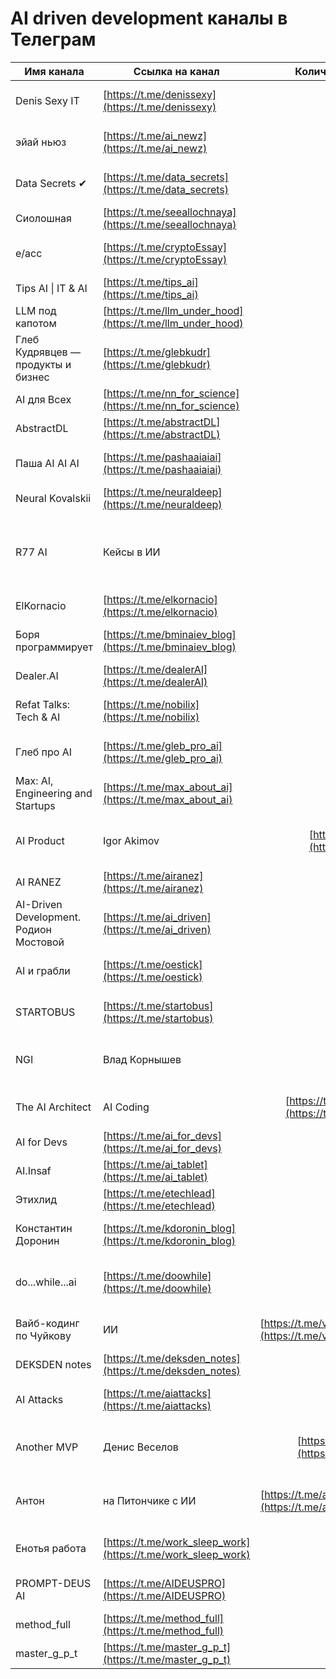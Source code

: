 # AI driven development каналы в Телеграм 

| Имя канала                             | Ссылка на канал                                              |                                               Количество подписчиков | Описание канала                                       |                                                    |
| -------------------------------------- | ------------------------------------------------------------ | -------------------------------------------------------------------: | ----------------------------------------------------- | -------------------------------------------------- |
| Denis Sexy IT                          | [https://t.me/denissexy](https://t.me/denissexy)             |                                                              114 098 | Личный блог Дениса Ширяева про технологии.            |                                                    |
| эйай ньюз                              | [https://t.me/ai_newz](https://t.me/ai_newz)                 |                                                               81 812 | Новости из мира AI с авторским мнением (ex-Meta).     |                                                    |
| Data Secrets ✔                         | [https://t.me/data_secrets](https://t.me/data_secrets)       |                                                               77 255 | Канал «Главный по машинному обучению».                |                                                    |
| Сиолошная                              | [https://t.me/seeallochnaya](https://t.me/seeallochnaya)     |                                                               66 944 | Новости и мысли о NLP, VR и космосе.                  |                                                    |
| e/acc                                  | [https://t.me/cryptoEssay](https://t.me/cryptoEssay)         |                                                               56 958 | Про будущее: AI, web3, технологии и общество.         |                                                    |
| Tips AI \| IT & AI                     |                         [https://t.me/tips_ai](https://t.me/tips_ai) | 21 596                                                | Сервисы и технологии IT/AI; автор @igortru.        |
| LLM под капотом                        | [https://t.me/llm_under_hood](https://t.me/llm_under_hood)   |                                                               19 660 | Разработка продуктов на базе LLM/ChatGPT.             |                                                    |
| Глеб Кудрявцев — продукты и бизнес     | [https://t.me/glebkudr](https://t.me/glebkudr)               |                                                               16 760 | Предпринимательство и продукты; ссылки на блог по AI. |                                                    |
| AI для Всех                            | [https://t.me/nn_for_science](https://t.me/nn_for_science)   |                                                               14 555 | Про ИИ простыми словами.                              |                                                    |
| AbstractDL                             | [https://t.me/abstractDL](https://t.me/abstractDL)           |                                                               11 591 | Коротко про классные штуки в CV, NLP и AI.            |                                                    |
| Паша AI AI AI                          | [https://t.me/pashaaiaiai](https://t.me/pashaaiaiai)         |                                                                9 478 | Технологии в бизнесе; автор — Павел Воронин.          |                                                    |
| Neural Kovalskii                       | [https://t.me/neuraldeep](https://t.me/neuraldeep)           |                                                                8 535 | Head of AI; проекты B2C/B2B RAG и др.                 |                                                    |
| R77 AI                                 | Кейсы в ИИ                                                   |                           [https://t.me/r77_ai](https://t.me/r77_ai) | 5 772                                                 | Реальные кейсы внедрения ИИ (от выпускников МФТИ). |
| ElKornacio                             | [https://t.me/elkornacio](https://t.me/elkornacio)           |                                                                6 063 | Авторский канал про технологии и бизнес.              |                                                    |
| Боря программирует                     | [https://t.me/bminaiev_blog](https://t.me/bminaiev_blog)     |                                                                6 640 | Истории про соревнования, Rust и т.п.                 |                                                    |
| Dealer.AI                              | [https://t.me/dealerAI](https://t.me/dealerAI)               |                                                               10 141 | Канал о мире AI: ML, DL, NLP/NLU, RL и др.            |                                                    |
| Refat Talks: Tech & AI                 | [https://t.me/nobilix](https://t.me/nobilix)                 |                                                                3 496 | Заметки про технологии, GenAI и стартапы.             |                                                    |
| Глеб про AI                            | [https://t.me/gleb_pro_ai](https://t.me/gleb_pro_ai)         |                                                                3 335 | Тулы для кодинга, агенты; связан с @glebkudr.         |                                                    |
| Max: AI, Engineering and Startups      | [https://t.me/max_about_ai](https://t.me/max_about_ai)       |                                                                3 031 | Авторский канал про ИИ, разработку и стартапы.        |                                                    |
| AI Product                             | Igor Akimov                                                  |                   [https://t.me/ai_product](https://t.me/ai_product) | 2 993                                                 | Про продуктовый менеджмент и AI.                   |
| AI RANEZ                               | [https://t.me/airanez](https://t.me/airanez)                 |                                                                3 901 | Канал об AI; ссылки на YouTube и чат.                 |                                                    |
| AI-Driven Development. Родион Мостовой | [https://t.me/ai_driven](https://t.me/ai_driven)             |                                                                2 076 | AI в разработке, продукты с LLM, иногда .NET.         |                                                    |
| AI и грабли                            | [https://t.me/oestick](https://t.me/oestick)                 |                                                                2 184 | Внедрение AI в бизнес, кейсы и «грабли».              |                                                    |
| STARTOBUS                              | [https://t.me/startobus](https://t.me/startobus)             |                                                                2 060 | Запуск идей с AI: гайды, инструменты, кейсы.          |                                                    |
| NGI                                    | Влад Корнышев                                                |                           [https://t.me/NGI_ru](https://t.me/NGI_ru) | 2 023                                                 | AI и Product Management; автор @vladkor97.         |
| The AI Architect                       | AI Coding                                                    |       [https://t.me/the_ai_architect](https://t.me/the_ai_architect) | 1 625                                                 | Практики AI‑coding без «магии».                    |
| AI for Devs                            | [https://t.me/ai_for_devs](https://t.me/ai_for_devs)         |                                                                1 250 | Инструменты и кейсы для разработчиков.                |                                                    |
| AI.Insaf                               | [https://t.me/ai_tablet](https://t.me/ai_tablet)             |                                                                1 122 | Личный канал Инсафа Ашрапова (Lead DS).               |                                                    |
| Этихлид                                | [https://t.me/etechlead](https://t.me/etechlead)             |                                                                2 706 | Мысли об AI, IT и спорте; техлид.                     |                                                    |
| Константин Доронин                     | [https://t.me/kdoronin_blog](https://t.me/kdoronin_blog)     |                                                                  917 | Личный блог Константина Доронина.                     |                                                    |
| do...while...ai                        | [https://t.me/doowhile](https://t.me/doowhile)               |                                                                  793 | Заметки «ненастоящего программиста» про ИИ.           |                                                    |
| Вайб-кодинг по Чуйкову                 | ИИ                                                           | [https://t.me/vibe_coding_channel](https://t.me/vibe_coding_channel) | 667                                                   | ИИ в разработке и вайб‑кодинг.                     |
| DEKSDEN notes                          | [https://t.me/deksden_notes](https://t.me/deksden_notes)     |                                                                  360 | Заметки: AI SWE, инструменты, ссылки.                 |                                                    |
| AI Attacks                             | [https://t.me/aiattacks](https://t.me/aiattacks)             |                                                                  320 | Про безопасность ML/нейросетей, защищённые модели.    |                                                    |
| Another MVP                            | Денис Веселов                                                |                 [https://t.me/another_mvp](https://t.me/another_mvp) | 280                                                   | Заметки тимлида о менеджменте и стартапах.         |
| Антон                                  | на Питончике с ИИ                                            | [https://t.me/anton_medvedev_aiti](https://t.me/anton_medvedev_aiti) | 95                                                    | Чат‑боты, автоматизации, интеграции ChatGPT.       |
| Енотья работа                          | [https://t.me/work_sleep_work](https://t.me/work_sleep_work) |                                                                   58 | Как делать всё (не)правильно и чтобы получалось.      |                                                    |
| PROMPT-DEUS AI                         | [https://t.me/AIDEUSPRO](https://t.me/AIDEUSPRO)             |                                                                   19 | Мастерская ИИ‑кодинга и цифрового мышления.           |                                                    |
| method_full                            | [https://t.me/method_full](https://t.me/method_full)         |                                                                    — | —                                                     |                                                    |
| master_g_p_t                           | [https://t.me/master_g_p_t](https://t.me/master_g_p_t)       |                                                                    — | —                                                     |                                                    |
